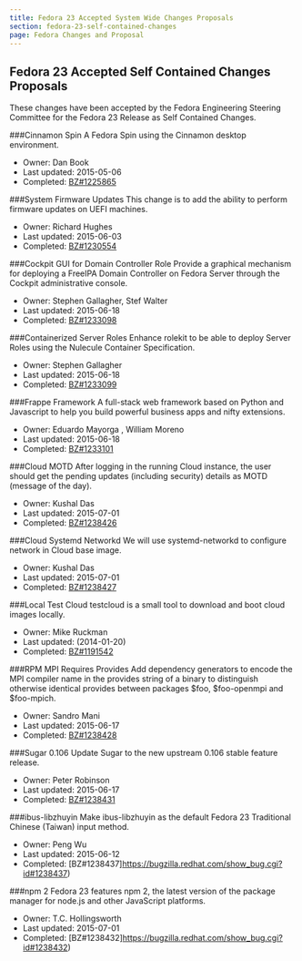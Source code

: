 ```yaml
---
title: Fedora 23 Accepted System Wide Changes Proposals
section: fedora-23-self-contained-changes
page: Fedora Changes and Proposal
---
```

## Fedora 23 Accepted Self Contained Changes Proposals ##
These changes have been accepted by the Fedora Engineering Steering Committee for the Fedora 23 Release as Self Contained Changes.

###Cinnamon Spin
A Fedora Spin using the Cinnamon desktop environment.

* Owner: Dan Book
* Last updated: 2015-05-06
* Completed: [BZ#1225865](https://bugzilla.redhat.com/show_bug.cgi?id#1225865)

###System Firmware Updates
This change is to add the ability to perform firmware updates on UEFI machines.

* Owner: Richard Hughes
* Last updated: 2015-06-03
* Completed: [BZ#1230554](https://bugzilla.redhat.com/show_bug.cgi?id#1230554)

###Cockpit GUI for Domain Controller Role
Provide a graphical mechanism for deploying a FreeIPA Domain Controller on Fedora Server through the Cockpit administrative console.

* Owner: Stephen Gallagher,  Stef Walter
* Last updated: 2015-06-18
* Completed: [BZ#1233098](https://bugzilla.redhat.com/show_bug.cgi?id#1233098)

###Containerized Server Roles
Enhance rolekit to be able to deploy Server Roles using the Nulecule Container Specification.

* Owner: Stephen Gallagher
* Last updated: 2015-06-18
* Completed: [BZ#1233099](https://bugzilla.redhat.com/show_bug.cgi?id#1233099)

###Frappe Framework
A full-stack web framework based on Python and Javascript to help you build powerful business apps and nifty extensions.

* Owner: Eduardo Mayorga , William Moreno
* Last updated: 2015-06-18
* Completed: [BZ#1233101](https://bugzilla.redhat.com/show_bug.cgi?id#1233101)

###Cloud MOTD
After logging in the running Cloud instance, the user should get the pending updates (including security) details as MOTD (message of the day).

* Owner: Kushal Das
* Last updated: 2015-07-01
* Completed: [BZ#1238426](https://bugzilla.redhat.com/show_bug.cgi?id#1238426)

###Cloud Systemd Networkd
We will use systemd-networkd to configure network in Cloud base image.

* Owner: Kushal Das
* Last updated: 2015-07-01
* Completed: [BZ#1238427](https://bugzilla.redhat.com/show_bug.cgi?id#1238427)

###Local Test Cloud
testcloud is a small tool to download and boot cloud images locally.

* Owner: Mike Ruckman
* Last updated: (2014-01-20)
* Completed: [BZ#1191542](https://bugzilla.redhat.com/show_bug.cgi?id#1191542)

###RPM MPI Requires Provides
Add dependency generators to encode the MPI compiler name in the provides string of a binary to distinguish otherwise identical provides between packages $foo, $foo-openmpi and $foo-mpich.

* Owner: Sandro Mani
* Last updated: 2015-06-17
* Completed: [BZ#1238428](https://bugzilla.redhat.com/show_bug.cgi?id#1238428)

###Sugar 0.106
Update Sugar to the new upstream 0.106 stable feature release.

* Owner: Peter Robinson
* Last updated: 2015-06-17
* Completed: [BZ#1238431](https://bugzilla.redhat.com/show_bug.cgi?id#1238431)

###ibus-libzhuyin
Make ibus-libzhuyin as the default Fedora 23 Traditional Chinese (Taiwan) input method.

* Owner: Peng Wu
* Last updated: 2015-06-12
* Completed: [BZ#1238437]https://bugzilla.redhat.com/show_bug.cgi?id#1238437)

###npm 2
Fedora 23 features npm 2, the latest version of the package manager for node.js and other JavaScript platforms.

* Owner: T.C. Hollingsworth
* Last updated: 2015-07-01
* Completed: [BZ#1238432]https://bugzilla.redhat.com/show_bug.cgi?id#1238432)

